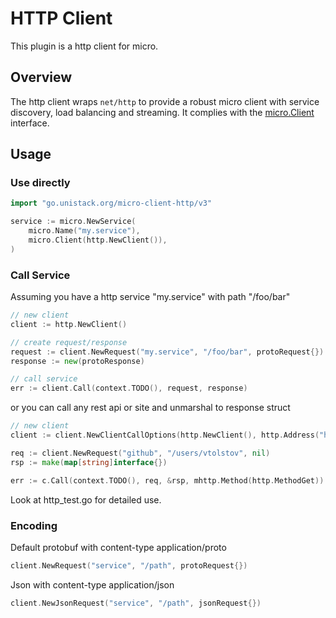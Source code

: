 # HTTP Client

This plugin is a http client for micro.

## Overview

The http client wraps `net/http` to provide a robust micro client with service discovery, load balancing and streaming. 
It complies with the [micro.Client](https://godoc.org/go.unistack.org/micro-client-http/v3#Client) interface.

## Usage

### Use directly

```go
import "go.unistack.org/micro-client-http/v3"

service := micro.NewService(
	micro.Name("my.service"),
	micro.Client(http.NewClient()),
)
```

### Call Service

Assuming you have a http service "my.service" with path "/foo/bar"
```go
// new client
client := http.NewClient()

// create request/response
request := client.NewRequest("my.service", "/foo/bar", protoRequest{})
response := new(protoResponse)

// call service
err := client.Call(context.TODO(), request, response)
```

or you can call any rest api or site and unmarshal to response struct
```go
// new client
client := client.NewClientCallOptions(http.NewClient(), http.Address("https://api.github.com"))

req := client.NewRequest("github", "/users/vtolstov", nil)
rsp := make(map[string]interface{})

err := c.Call(context.TODO(), req, &rsp, mhttp.Method(http.MethodGet)) 
```

Look at http_test.go for detailed use.

### Encoding

Default protobuf with content-type application/proto
```go
client.NewRequest("service", "/path", protoRequest{})
```

Json with content-type application/json
```go
client.NewJsonRequest("service", "/path", jsonRequest{})
```

